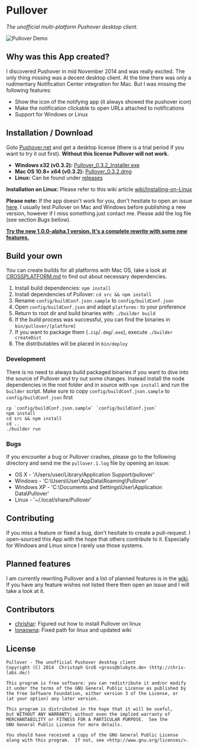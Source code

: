 # Pullover
*The unofficial multi-platform Pushover desktop client.*

![Pullover Demo](https://raw.githubusercontent.com/cgrossde/Pullover/master/res/Demo.gif)

## Why was this App created?

I discovered Pushover in mid November 2014 and was really excited. The only thing missing was a decent desktop client. At the time there was only a rudimentary Notification Center integration for Mac. But I was missing the following features:

* Show the icon of the notifying app (it always showed the pushover icon)
* Make the notification clickable to open URLs attached to notifications
* Support for Windows or Linux

## Installation / Download

Goto [Pushover.net](https://pushover.net/licensing) and get a desktop license (there is a trial period if you want to try it out first). **Without this license Pullover will not work.**


* **Windows x32 (v0.3.2):** [Pullover_0.3.2_Installer.exe](https://sourceforge.net/projects/pullover/files/0.3.2/Pullover_0.3.2_Installer.exe/download)
* **Mac OS 10.8+ x64 (v0.3.2):** [Pullover_0.3.2.dmg](https://sourceforge.net/projects/pullover/files/0.3.2/Pullover_0.3.2.dmg/download)
* **Linux:** Can be found under [releases](https://github.com/cgrossde/Pullover/releases/tag/v0.3.2)

**Installation on Linux:** Please refer to this wiki article [wiki/Installing-on-Linux](https://github.com/cgrossde/Pullover/wiki/Installing-on-Linux)

**Please note:** If the app doesn't work for you, don't hesitate to open an issue [here](https://github.com/cgrossde/Pullover/issues). I usually test Pullover on Mac and Windows before publishing a new version, however if I miss something just contact me. Please add the log file (see section *Bugs* bellow).

[**Try the new 1.0.0-alpha.1 version. It's a complete rewrite with some new features.**](https://github.com/cgrossde/Pullover/tree/develop#installation--download)

## Build your own
You can create builds for all platforms with Mac OS, take a look at [CROSSPLATFORM.md](CROSSPLATFORM.md) to find out about necessary dependencies.

1. Install build dependencies: `npm install`
2. Install dependencies of Pullover: `cd src && npm install`
3. Rename `config/buildConf.json.sample` to `config/buildConf.json`
4. Open `config/buildConf.json` and adapt `platforms:` to your preference
5. Return to root dir and build binaries with: `./builder build`
6. If the build process was successful, you can find the binaries in `bin/pullover/[platform]`
7. If you want to package them (`.zip`/`.dmg`/`.exe`), execute `./builder createDist`
8. The distributables will be placed in `bin/deploy`

### Development

There is no need to always build packaged binaries if you want to dive into the source of Pullover and try out some changes. Instead install the node dependencies in the root folder and in source with `npm install` and run the `builder` script. Make sure to copy `config/buildConf.json.sample` to `config/buildConf.json` first

    cp `config/buildConf.json.sample` `config/buildConf.json`
    npm install
    cd src && npm install
    cd ..
    ./builder run

### Bugs

If you encounter a bug or Pullover crashes, please go to the following directory and send me the `pullover.1.log` file by opening an issue:

* OS X - '/Users/user/Library/Application Support/pullover'
* Windows - 'C:\Users\User\AppData\Roaming\Pullover'
* Windows XP - 'C:\Documents and Settings\User\Application Data\Pullover'
* Linux - '~/.local/share/Pullover'

## Contributing

If you miss a feature or fixed a bug, don't hesitate to create a pull-request. I open-sourced this App with the hope that others contribute to it. Especially for Windows and Linux since I rarely use those systems.

## Planned features

I am currently rewriting Pullover and a list of planned features is in the [wiki](https://github.com/cgrossde/Pullover/wiki). If you have any feature wishes not listed there then open an issue and I will take a look at it.

## Contributors

* [chrishar](https://github.com/chrishar): Figured out how to install Pullover on linux
* [lonaowna](https://github.com/lonaowna): Fixed path for linux and updated wiki

## License

    Pullover - The unofficial Pushover desktop client
    Copyright (C) 2014  Christoph Groß <gross@blubyte.de> (http://chris-labs.de/)
    
    This program is free software: you can redistribute it and/or modify
    it under the terms of the GNU General Public License as published by
    the Free Software Foundation, either version 3 of the License, or
    (at your option) any later version.
    
    This program is distributed in the hope that it will be useful,
    but WITHOUT ANY WARRANTY; without even the implied warranty of
    MERCHANTABILITY or FITNESS FOR A PARTICULAR PURPOSE.  See the
    GNU General Public License for more details.
    
    You should have received a copy of the GNU General Public License
    along with this program.  If not, see <http://www.gnu.org/licenses/>.
